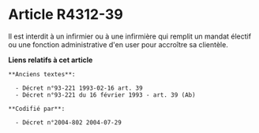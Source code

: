 # Article R4312-39

Il est interdit à un infirmier ou à une infirmière qui remplit un mandat électif ou une fonction administrative d'en user
pour accroître sa clientèle.

**Liens relatifs à cet article**

	**Anciens textes**:

	  - Décret n°93-221 1993-02-16 art. 39
	  - Décret n°93-221 du 16 février 1993 - art. 39 (Ab)

	**Codifié par**:

	  - Décret n°2004-802 2004-07-29
